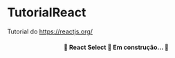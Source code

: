 # TutorialReact
Tutorial do https://reactjs.org/

<h4 align="center"> 
	🚧  React Select 🚀 Em construção...  🚧
</h4>
